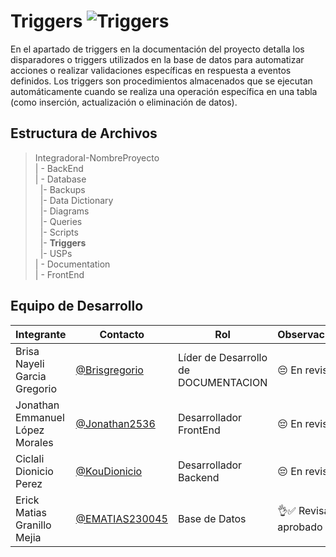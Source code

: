 # Triggers  ![Triggers](https://img.shields.io/badge/MySQL-005C84?style=for-the-badge&logo=mysql&logoColor=white)


 En el apartado de triggers en la documentación del proyecto detalla los disparadores o triggers utilizados en la base de datos para automatizar acciones o realizar validaciones específicas en respuesta a eventos definidos. Los triggers son procedimientos almacenados que se ejecutan automáticamente cuando se realiza una operación específica en una tabla (como inserción, actualización o eliminación de datos).



## Estructura de Archivos

>IntegradoraI-NombreProyecto<br>
>| - BackEnd <br>
>| - Database<br>
>&nbsp;&nbsp;|- Backups<br>
>&nbsp;&nbsp;|- Data Dictionary<br>
>&nbsp;&nbsp;|- Diagrams<br>
>&nbsp;&nbsp;|- Queries<br>
>&nbsp;&nbsp;|- Scripts<br>
>&nbsp;&nbsp;|- **Triggers**<br>
>&nbsp;&nbsp;|- USPs<br>
>| - Documentation<br>
>| - FrontEnd


## Equipo de Desarrollo

|Integrante|Contacto|Rol|Observaciones|
|------------|--------|---|---|
|Brisa Nayeli Garcia Gregorio|[@Brisgregorio](https://github.com/Brisgregorio)|Líder de Desarrollo de DOCUMENTACION |😔 En revision|
|Jonathan Emmanuel López Morales|[@Jonathan2536](https://github.com/Jonathan2536)|Desarrollador FrontEnd| 😔 En revision|
|Ciclali Dionicio Perez|[@KouDionicio](https://github.com/KouDionicio)|Desarrollador Backend|😔 En revision|
|Erick Matias Granillo Mejia|[@EMATIAS230045](https://github.com/EMATIAS230045)|Base de Datos|👌✅ Revisado y aprobado|
